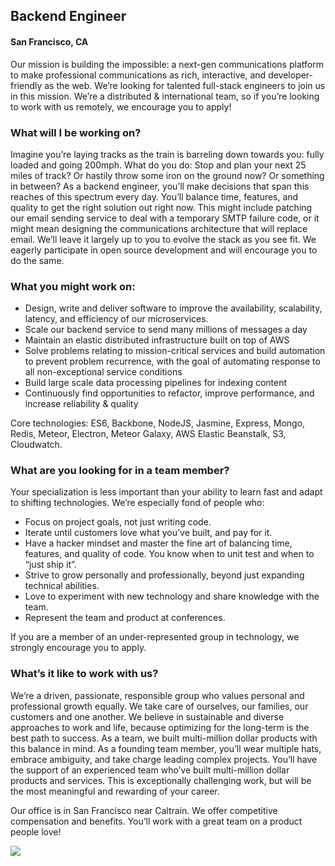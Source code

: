 ## Backend Engineer
#### San Francisco, CA

Our mission is building the impossible: a next-gen communications platform to make professional communications as rich, interactive, and developer-friendly as the web. We’re looking for talented full-stack engineers to join us in this mission.
We’re a distributed & international team, so if you’re looking to work with us remotely, we encourage you to apply!

### What will I be working on?

Imagine you’re laying tracks as the train is barreling down towards you: fully loaded and going 200mph. What do you do: Stop and plan your next 25 miles of track? Or hastily throw some iron on the ground now? Or something in between?
As a backend engineer, you’ll make decisions that span this reaches of this spectrum every day. You’ll balance time, features, and quality to get the right solution out right now. This might include patching our email sending service to deal with a temporary SMTP failure code, or it might mean designing the communications architecture that will replace email. We’ll leave it largely up to you to evolve the stack as you see fit. We eagerly participate in open source development and will encourage you to do the same.

### What you might work on:
+	Design, write and deliver software to improve the availability, scalability, latency, and efficiency of our microservices.
+	Scale our backend service to send many millions of messages a day
+	Maintain an elastic distributed infrastructure built on top of AWS
+	Solve problems relating to mission-critical services and build automation to prevent problem recurrence, with the goal of automating response to all non-exceptional service conditions
+	Build large scale data processing pipelines for indexing content
+	Continuously find opportunities to refactor, improve performance, and increase reliability & quality

Core technologies: ES6, Backbone, NodeJS, Jasmine, Express, Mongo, Redis, Meteor, Electron, Meteor Galaxy, AWS Elastic Beanstalk, S3, Cloudwatch.

### What are you looking for in a team member?
Your specialization is less important than your ability to learn fast and adapt to shifting technologies. We’re especially fond of people who:

+	Focus on project goals, not just writing code.
+	Iterate until customers love what you’ve built, and pay for it.
+	Have a hacker mindset and master the fine art of balancing time, features, and quality of code. You know when to unit test and when to “just ship it”.
+	Strive to grow personally and professionally, beyond just expanding technical abilities.
+	Love to experiment with new technology and share knowledge with the team.
+	Represent the team and product at conferences.

If you are a member of an under-represented group in technology, we strongly encourage you to apply.

### What’s it like to work with us?
We’re a driven, passionate, responsible group who values personal and professional growth equally. We take care of ourselves, our families, our customers and one another. We believe in sustainable and diverse approaches to work and life, because optimizing for the long-term is the best path to success. As a team, we built multi-million dollar products with this balance in mind.
As a founding team member, you’ll wear multiple hats, embrace ambiguity, and take charge leading complex projects. You’ll have the support of an experienced team who’ve built multi-million dollar products and services. This is exceptionally challenging work, but will be the most meaningful and rewarding of your career.

Our office is in San Francisco near Caltrain. We offer competitive compensation and benefits. You’ll work with a great team on a product people love!


[<img src='https://dabuttonfactory.com/button.png?t=Learn+More&f=Calibri-Bold&ts=24&tc=fff&hp=20&vp=8&c=5&bgt=unicolored&bgc=29aafe'>](https://letsrockit.co/job/twl4bwf4-backend-engineer)
